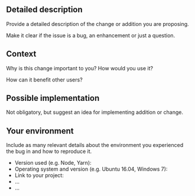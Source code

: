 <!-- Provide a general summary of the issue in the Title above -->

## Detailed description

Provide a detailed description of the change or addition you are proposing.

Make it clear if the issue is a bug, an enhancement or just a question.

## Context

Why is this change important to you? How would you use it?

How can it benefit other users?

## Possible implementation

Not obligatory, but suggest an idea for implementing addition or change.

## Your environment

Include as many relevant details about the environment you experienced the bug in and how to reproduce it.

* Version used (e.g. Node, Yarn):
* Operating system and version (e.g. Ubuntu 16.04, Windows 7):
* Link to your project:
* ...
* ...

